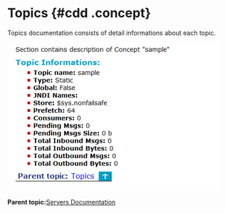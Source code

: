 # Topics {#cdd .concept}

Topics documentation consists of detail informations about each topic.

![Topic](img/pigeonTopicDocExample.png "Topic")

**Parent topic:**[Servers Documentation](../../../modules/pigeon/output/ServersDocumentation.md)


